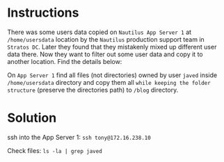 # Instructions

There was some users data copied on `Nautilus App Server 1` at `/home/usersdata` location by the `Nautilus` production support team in `Stratos DC`.
  Later they found that they mistakenly mixed up different user data there. Now they want to filter out some user data and copy it to another location. Find the details below:

On `App Server 1` find all files (not directories) owned by user `javed` inside `/home/usersdata` directory and copy them all `while keeping the folder structure` (preserve the directories path) to `/blog` directory.

# Solution

ssh into the App Server 1: `ssh tony@172.16.238.10`

Check files: `ls -la | grep javed`

